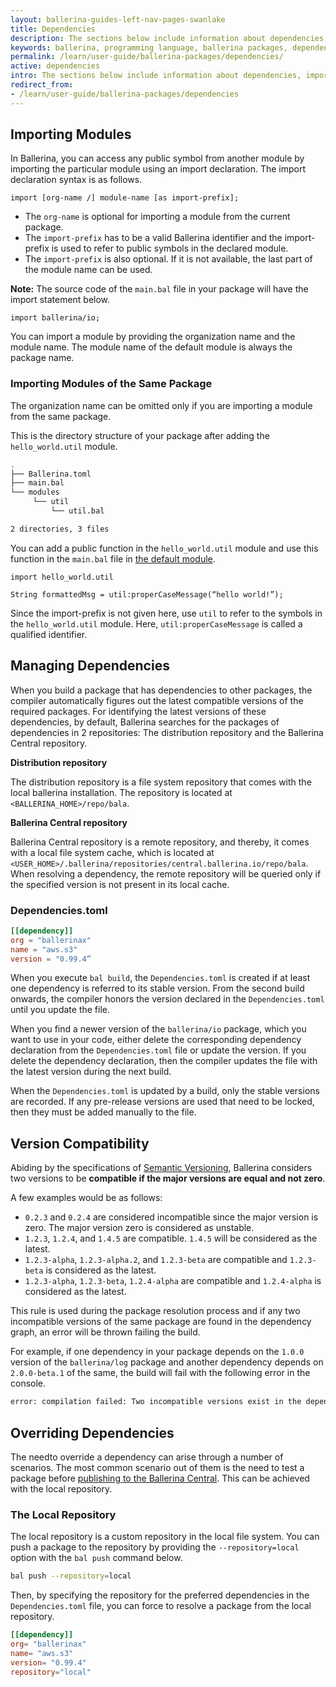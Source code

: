 ```yaml
---
layout: ballerina-guides-left-nav-pages-swanlake
title: Dependencies
description: The sections below include information about dependencies, imports, and how they can be used in your package.
keywords: ballerina, programming language, ballerina packages, dependencies, importing modules
permalink: /learn/user-guide/ballerina-packages/dependencies/
active: dependencies
intro: The sections below include information about dependencies, imports, and how they can be used in your package.
redirect_from:
- /learn/user-guide/ballerina-packages/dependencies
---
```


## Importing Modules

In Ballerina, you can access any public symbol from another module by importing the particular module using an import declaration. The import declaration syntax is as follows.

```bal
import [org-name /] module-name [as import-prefix];
```

* The `org-name` is optional for importing a module from the current package.
* The `import-prefix` has to be a valid Ballerina identifier and the import-prefix is used to refer to public symbols in the declared module.
* The `import-prefix` is also optional. If it is not available, the last part of the module name can be used.

**Note:** The source code of the `main.bal` file in your package will have the import statement below.

```bal
import ballerina/io;
```

You can import a module by providing the organization name and the module name. The module name of the default module is always the package name.

### Importing Modules of the Same Package

The organization name can be omitted only if you are importing a module from the same package. 

This is the directory structure of your package after adding the `hello_world.util` module.

```bash
.
├── Ballerina.toml
├── main.bal
└── modules
     └── util
         └── util.bal

2 directories, 3 files
```

You can add a public function in the `hello_world.util` module and use this function in the `main.bal` file in [the default module](/learn/user-guide/ballerina-packages/modules/#the-default-module).

```bal
import hello_world.util

String formattedMsg = util:properCaseMessage(“hello world!”);
```

Since the import-prefix is not given here, use `util` to refer to the symbols in the `hello_world.util` module. Here, `util:properCaseMessage` is called a qualified identifier.

## Managing Dependencies

When you build a package that has dependencies to other packages, the compiler automatically figures out the latest compatible versions of the required packages. 
For identifying the latest versions of these dependencies, by default, Ballerina searches for the packages of dependencies in 2 repositories: The distribution repository and the Ballerina Central repository.

**Distribution repository**

The distribution repository is a file system repository that comes with the local ballerina installation. The repository is located at `<BALLERINA_HOME>/repo/bala`.

**Ballerina Central repository**

Ballerina Central repository is a remote repository, and thereby, it comes with a local file system cache, which is located at `<USER_HOME>/.ballerina/repositories/central.ballerina.io/repo/bala`. When resolving a dependency, the remote repository will be queried only if the specified version is not present in its local cache.

### Dependencies.toml

```toml
[[dependency]]
org = "ballerinax"
name = "aws.s3"
version = "0.99.4”
```

When you execute `bal build`, the `Dependencies.toml` is created if at least one dependency is referred to its stable version. From the second build onwards, the compiler honors the version declared in the `Dependencies.toml` until you update the file.

When you find a newer version of the `ballerina/io` package, which you want to use in your code, either delete the corresponding dependency declaration from the `Dependencies.toml` file or update the version. If you delete the dependency declaration, then the compiler updates the file with the latest version during the next build.

When the `Dependencies.toml` is updated by a build, only the stable versions are recorded. If any pre-release versions are used that need to be locked, then they must be added manually to the file.

## Version Compatibility

Abiding by the specifications of [Semantic Versioning](https://semver.org/), Ballerina considers two versions to be **compatible if the major versions are equal and not zero**.

A few examples would be as follows:

* `0.2.3` and `0.2.4` are considered incompatible since the major version is zero. The major version zero is considered as unstable.
* `1.2.3`, `1.2.4`, and `1.4.5` are compatible. `1.4.5` will be considered as the latest.
* `1.2.3-alpha`, `1.2.3-alpha.2`, and `1.2.3-beta` are compatible and `1.2.3-beta` is considered as the latest.
* `1.2.3-alpha`, `1.2.3-beta`, `1.2.4-alpha` are compatible and `1.2.4-alpha` is considered as the latest.

This rule is used during the package resolution process and if any two incompatible versions of the same package are found in the dependency graph, an error will be thrown failing the build.

For example, if one dependency in your package depends on the `1.0.0` version of the `ballerina/log` package and another dependency depends on `2.0.0-beta.1` of the same, the build will fail with the following error in the console.

```bash
error: compilation failed: Two incompatible versions exist in the dependency graph: ballerina/log versions: 1.0.0, 2.0.0-beta.1
```

## Overriding Dependencies

The needto override a dependency can arise through a number of scenarios. The most common scenario out of them is the need to test a package 
before [publishing to the Ballerina Central](/learn/user-guide/ballerina-packages/sharing-a-library-package/#publishing-a-library-package-to-ballerina-central). This can be achieved with the local repository.

### The Local Repository

The local repository is a custom repository in the local file system. You can push a package to the repository by providing the `--repository=local` option  with the `bal push` command below.

```bash
bal push --repository=local
```

Then, by specifying the repository for the preferred dependencies in the `Dependencies.toml` file, you can force to resolve a package from the local repository.

```toml
[[dependency]]
org= "ballerinax"
name= "aws.s3"
version= "0.99.4"
repository="local"
```
